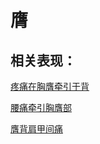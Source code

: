 # 膺

## 相关表现：

[疼痛在胸膺牵引于背](https://zuoye.gmzyh.com/search?key=疼痛在胸膺牵引于背)
[腰痛牵引胸膺部](https://zuoye.gmzyh.com/search?key=腰痛牵引胸膺部)
[膺背肩甲间痛](https://zuoye.gmzyh.com/search?key=膺背肩甲间痛)